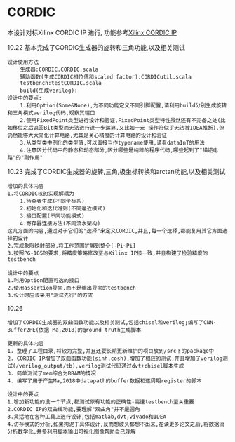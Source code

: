 [Xilinx CORDIC IP]:https://www.xilinx.com/products/intellectual-property/cordic.html#overview 

# CORDIC

本设计对标Xilinx CORDIC IP 进行, 功能参考[Xilinx CORDIC IP]

10.22 基本完成了CORDIC生成器的旋转和三角功能,以及相关测试

    设计使用方法
        生成器:CORDIC.CORDIC.scala
        辅助函数(生成CORDIC相位值和scaled factor):CORDICutil.scala
        testbench:testCORDIC.scala
        build(生成verilog):
    设计中的要点:
        1.利用Option(Some&None),为不同功能定义不同引脚配置,请利用build分别生成旋转和三角模式verilog代码,观察其端口
        2.使用FixedPoint类型进行设计和验证,FixedPoint类型特性虽然还有不完备之处(比如移位之后返回Bit类型而无法进行进一步运算,又比如一元-操作符似乎无法被IDEA推断),但仍然能够大大简化计算电路,尤其是关心精度的计算电路的设计和验证
        3.从类型类中例化的类型值,可以直接当作typename使用,请看dataInT的用法
        4.注意区分代码中的静态和动态部分,区分哪些是纯粹的程序代码,哪些起到了"描述电路"的"副作用"

10.23 完成了CORDIC生成器的旋转,三角,极坐标转换和arctan功能,以及相关测试

    增加的具体内容
    1.将CORDIC核的实现解耦为
        1.待查表生成(不同坐标系)
        2.初始化和迭代准则(不同逼近模式)
        3.接口配置(不同功能模式)
        4.寄存器连接方法(不同流水架构)
    这几方面的内容,通过对于它们的"选择"来定义CORDIC,并且,每一个选择,都能复用其它方面选择的设计
    2.完成象限映射部分,将工作范围扩展到整个[-Pi~Pi]
    3.按照PG-105的要求,将精度策略修改至与Xilinx IP核一致,并且构建了检验精度的testbench

    设计中的要点
    1.利用Option配置可选的接口
    2.使用assertion导向,而不是输出导向的testbench
    3.设计时应该采用"测试先行"的方式

10.26 
    
    增加了CORDIC生成器的双曲函数功能以及相关测试,包括chisel和verilog;编写了CNN-Buffer2PE(依据 Ma,2018)的ground truth生成脚本

    更新的具体内容
    1. 整理了工程目录,将较为完整,并且还要长期更新维护的项目放到/src下的package中
    2. CORDIC IP增加了双曲函数功能(sinh,cosh),增加了相应的测试,并且增加了verilog测试(/verilog_output/tb),verilog测试代码通过dvt+chisel脚本生成
    3. 简单测试了mem综合为BRAM的情况
    4. 编写了用于产生Ma,2018中datapath的buffer数据和逐周期register的脚本

    设计中的要点
    1.增加新功能的没一个节点,都测试原有功能的正确性-高速testbench至关重要
    2.CORDIC IP的双曲线功能,要理解"双曲角"并不是圆角
    3.灵活地在各种工具上进行设计,包括matlab,dvt,vivado和IDEA
    4.访存模式的分析,如果拘泥于具体设计,反而想破头都想不出来,在读更多论文之后,将数据流分析数学化,并多利用脚本输出可视化图像帮助自己理解